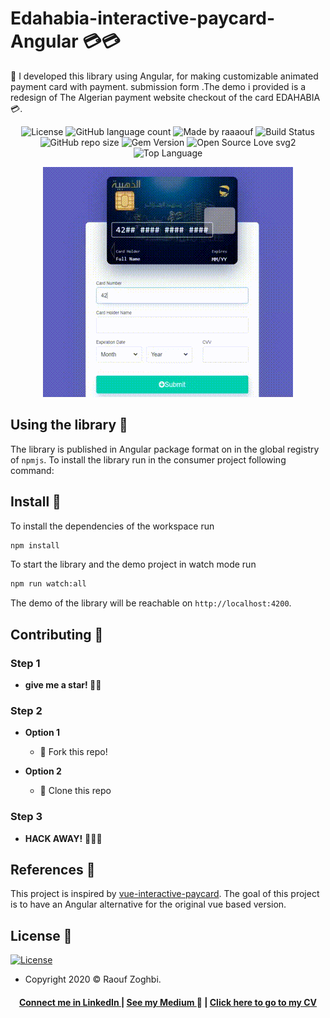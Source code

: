 # Edahabia-interactive-paycard-Angular 💳💳

🎉 I developed this library using Angular, for making  customizable animated payment card with payment. submission form .The demo i provided is a redesign of The Algerian payment website checkout of the card EDAHABIA 💳.


<p align="center">
  <img alt="License" src="https://img.shields.io/badge/license-MIT-%237159c1">
  

  <img alt="GitHub language count" src="https://img.shields.io/github/languages/count/raaaouf/Edahabia-interactive-paycard-Angular?color=red">
  

  <img alt="Made by raaaouf " src="https://img.shields.io/badge/made%20by-raaaouf-%237159c1">
  
    
  <img alt="Build Status" src="http://img.shields.io/travis/badges/badgerbadgerbadger.svg">
  
  
  <img alt="GitHub repo size" src="https://img.shields.io/github/repo-size/raaaouf/Edahabia-interactive-paycard-Angular?color=yellow&label=size&logo=size">
  
  <img alt="Gem Version" src="http://img.shields.io/gem/v/badgerbadgerbadger.svg">
  
  
  <img alt="Open Source Love svg2" src="https://badges.frapsoft.com/os/v2/open-source.svg?v=103">
  

  <img alt="Top Language" src="https://img.shields.io/github/languages/top/raaaouf/Edahabia-interactive-paycard-Angular?color=red">
</p>


<p align="center">
  <img src="edahabia-paycard-demo.gif" alt="Demo gif"/>
</p>

## Using the library 📙

 The library is published in Angular package format on in the global registry of `npmjs`. To install the library run in the consumer project following command:



## Install 🚀

To install the dependencies of the workspace run

```bash
npm install
```

To start the library and the demo project in watch mode run

```bash
npm run watch:all
```
The demo of the library will be reachable on `http://localhost:4200`.

## Contributing 🙌
### Step 1
- **give me a star! 🌟**🌟 

### Step 2

- **Option 1**
    - 🍴 Fork this repo!

- **Option 2**
    - 👯 Clone this repo 
### Step 3
- **HACK AWAY!** 🔨🔨🔨


## References 📝
This project is inspired by [vue-interactive-paycard](https://github.com/muhammederdem/vue-interactive-paycard).
The goal of this project is to have an Angular alternative for the original vue based version.

## License 📝

[![License](http://img.shields.io/:license-mit-blue.svg?style=flat-square)](http://badges.mit-license.org)
- Copyright 2020 © Raouf Zoghbi.

<h4 align="center">
<a href="http://linkedin.com/in/raoufzoghbi">Connect me in LinkedIn </a> | <a href="https://medium.com/@raaaaouf">See my Medium </a>👀 | <a href=" ">Click here to go to my CV</a>
</h4>
